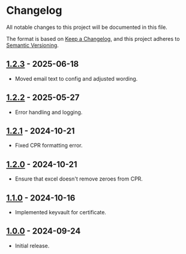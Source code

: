 # Changelog

All notable changes to this project will be documented in this file.

The format is based on [Keep a Changelog](https://keepachangelog.com/en/1.0.0/),
and this project adheres to [Semantic Versioning](https://semver.org/spec/v2.0.0.html).

## [1.2.3] - 2025-06-18

- Moved email text to config and adjusted wording.

## [1.2.2] - 2025-05-27

- Error handling and logging.

## [1.2.1] - 2024-10-21

- Fixed CPR formatting error.

## [1.2.0] - 2024-10-21

- Ensure that excel doesn't remove zeroes from CPR.

## [1.1.0] - 2024-10-16

- Implemented keyvault for certificate.

## [1.0.0] - 2024-09-24

- Initial release.

[1.2.3]: https://github.com/itk-dev-rpa/udtraek-tilmelding-digital-post/releases/tag/1.2.3
[1.2.2]: https://github.com/itk-dev-rpa/udtraek-tilmelding-digital-post/releases/tag/1.2.2
[1.2.1]: https://github.com/itk-dev-rpa/udtraek-tilmelding-digital-post/releases/tag/1.2.1
[1.2.0]: https://github.com/itk-dev-rpa/udtraek-tilmelding-digital-post/releases/tag/1.2.0
[1.1.0]: https://github.com/itk-dev-rpa/udtraek-tilmelding-digital-post/releases/tag/1.1.0
[1.0.0]: https://github.com/itk-dev-rpa/udtraek-tilmelding-digital-post/releases/tag/1.0.0
